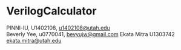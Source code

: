 # VerilogCalculator

PINNI-lU, U1402108, u1402108@utah.edu<br/> 
Beverly Yee, u0770041, bevyujw@gmail.com
Ekata Mitra U1303742 ekata.mitra@utah.edu
